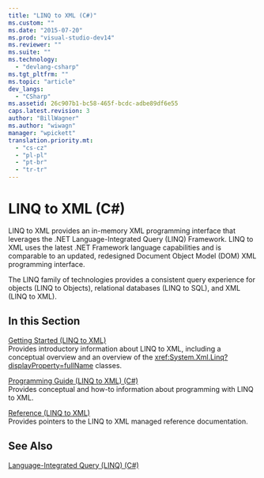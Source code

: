 ```yaml
---
title: "LINQ to XML (C#)"
ms.custom: ""
ms.date: "2015-07-20"
ms.prod: "visual-studio-dev14"
ms.reviewer: ""
ms.suite: ""
ms.technology: 
  - "devlang-csharp"
ms.tgt_pltfrm: ""
ms.topic: "article"
dev_langs: 
  - "CSharp"
ms.assetid: 26c907b1-bc58-465f-bcdc-adbe89df6e55
caps.latest.revision: 3
author: "BillWagner"
ms.author: "wiwagn"
manager: "wpickett"
translation.priority.mt: 
  - "cs-cz"
  - "pl-pl"
  - "pt-br"
  - "tr-tr"
---
```

# LINQ to XML (C#)
LINQ to XML provides an in-memory XML programming interface that leverages the .NET Language-Integrated Query (LINQ) Framework. LINQ to XML uses the latest .NET Framework language capabilities and is comparable to an updated, redesigned Document Object Model (DOM) XML programming interface.  
  
 The LINQ family of technologies provides a consistent query experience for objects (LINQ to Objects), relational databases (LINQ to SQL), and XML (LINQ to XML).  
  
## In this Section  
 [Getting Started (LINQ to XML)](../../../../csharp\programming-guide\concepts\linq/getting-started-linq-to-xml.md)  
 Provides introductory information about LINQ to XML, including a conceptual overview and an overview of the <xref:System.Xml.Linq?displayProperty=fullName> classes.  
  
 [Programming Guide (LINQ to XML) (C#)](../../../../csharp\programming-guide\concepts\linq/programming-guide-linq-to-xml.md)  
 Provides conceptual and how-to information about programming with LINQ to XML.  
  
 [Reference (LINQ to XML)](../../../../csharp\programming-guide\concepts\linq/reference-linq-to-xml.md)  
 Provides pointers to the LINQ to XML managed reference documentation.  
  
## See Also  
 [Language-Integrated Query (LINQ) (C#)](../../../../csharp\programming-guide\concepts\linq/index.md)